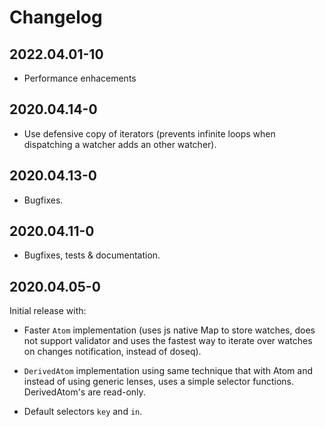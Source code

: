 # Changelog #

## 2022.04.01-10

- Performance enhacements


## 2020.04.14-0

- Use defensive copy of iterators (prevents infinite loops when
  dispatching a watcher adds an other watcher).


## 2020.04.13-0

- Bugfixes.


## 2020.04.11-0

- Bugfixes, tests & documentation.


## 2020.04.05-0

Initial release with:

- Faster `Atom` implementation (uses js native Map to store watches,
  does not support validator and uses the fastest way to iterate over
  watches on changes notification, instead of doseq).

- `DerivedAtom` implementation using same technique that with Atom and
  instead of using generic lenses, uses a simple selector
  functions. DerivedAtom's are read-only.

- Default selectors `key` and `in`.

